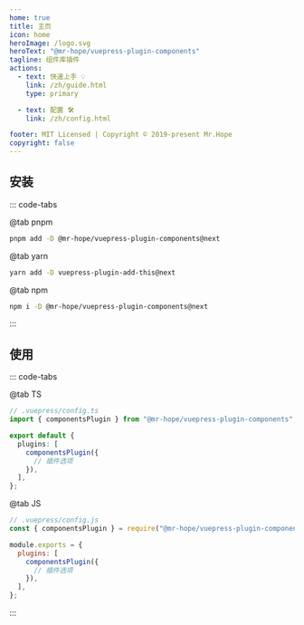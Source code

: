 ```yaml
---
home: true
title: 主页
icon: home
heroImage: /logo.svg
heroText: "@mr-hope/vuepress-plugin-components"
tagline: 组件库插件
actions:
  - text: 快速上手 💡
    link: /zh/guide.html
    type: primary

  - text: 配置 🛠
    link: /zh/config.html

footer: MIT Licensed | Copyright © 2019-present Mr.Hope
copyright: false
---
```


## 安装

::: code-tabs

@tab pnpm

```bash
pnpm add -D @mr-hope/vuepress-plugin-components@next
```

@tab yarn

```bash
yarn add -D vuepress-plugin-add-this@next
```

@tab npm

```bash
npm i -D @mr-hope/vuepress-plugin-components@next
```

:::

## 使用

::: code-tabs

@tab TS

```ts
// .vuepress/config.ts
import { componentsPlugin } from "@mr-hope/vuepress-plugin-components";

export default {
  plugins: [
    componentsPlugin({
      // 插件选项
    }),
  ],
};
```

@tab JS

```js
// .vuepress/config.js
const { componentsPlugin } = require("@mr-hope/vuepress-plugin-components");

module.exports = {
  plugins: [
    componentsPlugin({
      // 插件选项
    }),
  ],
};
```

:::

